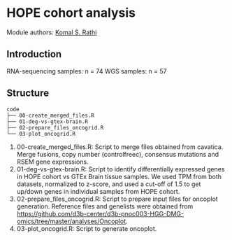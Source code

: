 # HOPE cohort analysis

Module authors: [Komal S. Rathi](https://github.com/komalsrathi/)

## Introduction

RNA-sequencing samples: n = 74
WGS samples: n = 57

## Structure

```
code
├── 00-create_merged_files.R 
├── 01-deg-vs-gtex-brain.R
├── 02-prepare_files_oncogrid.R
└── 03-plot_oncogrid.R
```

1. 00-create_merged_files.R: Script to merge files obtained from cavatica. Merge fusions, copy number (controlfreec), consensus mutations and RSEM gene expressions.
2. 01-deg-vs-gtex-brain.R: Script to identify differentially expressed genes in HOPE cohort vs GTEx Brain tissue samples. We used TPM from both datasets, normalized to z-score, and used a cut-off of 1.5 to get up/down genes in individual samples from HOPE cohort.
3. 02-prepare_files_oncogrid.R: Script to prepare input files for oncoplot generation. Reference files and genelists were obtained from https://github.com/d3b-center/d3b-pnoc003-HGG-DMG-omics/tree/master/analyses/Oncoplot.
4. 03-plot_oncogrid.R: Script to generate oncoplot.
